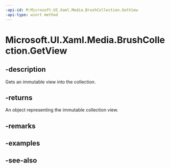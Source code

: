 ```yaml
---
-api-id: M:Microsoft.UI.Xaml.Media.BrushCollection.GetView
-api-type: winrt method
---
```


<!-- Method syntax
public Windows.Foundation.Collections.IVectorView<Windows.UI.Xaml.Media.Brush> GetView()
-->

# Microsoft.UI.Xaml.Media.BrushCollection.GetView

## -description
Gets an immutable view into the collection.

## -returns
An object representing the immutable collection view.

## -remarks

## -examples

## -see-also
